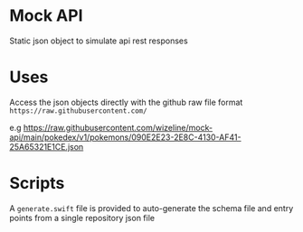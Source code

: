 # Mock API
Static json object to simulate api rest responses

# Uses
Access the json objects directly with the github raw file format `https://raw.githubusercontent.com/`

e.g https://raw.githubusercontent.com/wizeline/mock-api/main/pokedex/v1/pokemons/090E2E23-2E8C-4130-AF41-25A65321E1CE.json

# Scripts
A `generate.swift` file is provided to auto-generate the schema file and entry points from a single repository json file
